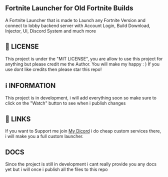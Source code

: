## Fortnite Launcher for Old Fortnite Builds
A Fortnite Launcher that is made to Launch any Fortnite Version and connect to lobby backend server with Account Login, Build Download, Injector, UI, Discord System and much more 

## 📄 LICENSE
This project is under the "MIT LICENSE", you are allow to use this project for anything but please credit me the Author. You will make my happy : ) If you use dont like credits then please star this repo!

## ℹ️ INFORMATION
This project is in development, i will add everything soon so make sure to click on the "Watch" button to see when i publish changes

## 🔗 LINKS

If you want to Support me join [My Dicord](https://tetstentfry.com/discord) i do cheap custom services there, i will make you a full custom launcher.

## DOCS

Since the project is still in development i cant really provide you any docs yet but i will once i publish all the files to this repo

